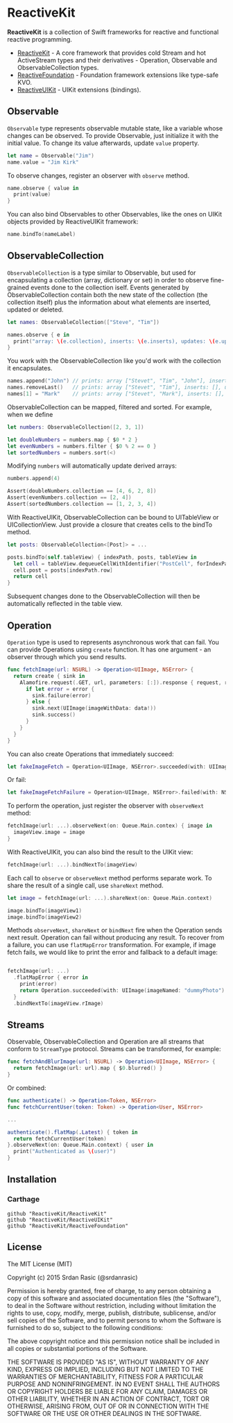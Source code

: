 # ReactiveKit

__ReactiveKit__ is a collection of Swift frameworks for reactive and functional reactive programming.

* [ReactiveKit](https://github.com/ReactiveKit/ReactiveKit) - A core framework that provides cold Stream and hot ActiveStream types and their derivatives -  Operation, Observable and ObservableCollection types.
* [ReactiveFoundation](https://github.com/ReactiveKit/ReactiveFoundation) - Foundation framework extensions like type-safe KVO.
* [ReactiveUIKit](https://github.com/ReactiveKit/ReactiveUIKit) - UIKit extensions (bindings).

## Observable

`Observable` type represents observable mutable state, like a variable whose changes can be observed. To provide Observable, just initialize it with the initial value. To change its value afterwards, update `value` property.

```swift
let name = Observable("Jim")
name.value = "Jim Kirk"
```

To observe changes, register an observer with `observe` method.

```swift
name.observe { value in
  print(value)
}
```

You can also bind Observables to other Observables, like the ones on UIKit objects provided by ReactiveUIKit framework:

```swift
name.bindTo(nameLabel)
```

## ObservableCollection

`ObservableCollection` is a type similar to Observable, but used for encapsulating a collection (array, dictionary or set) in order to observe fine-grained events done to the collection iself. Events generated by ObservableCollection contain both the new state of the collection (the collection itself) plus the information about what elements are inserted, updated or deleted. 

```swift
let names: ObservableCollection(["Steve", "Tim"])

names.observe { e in
  print("array: \(e.collection), inserts: \(e.inserts), updates: \(e.updates), deletes: \(e.deletes)")
}
```

You work with the ObservableCollection like you'd work with the collection it encapsulates.

```swift
names.append("John") // prints: array ["Stevet", "Tim", "John"], inserts: [2], updates: [], deletes: []
names.removeLast()   // prints: array ["Stevet", "Tim"], inserts: [], updates: [], deletes: [2]
names[1] = "Mark"    // prints: array ["Stevet", "Mark"], inserts: [], updates: [1], deletes: []
```

ObservableCollection can be mapped, filtered and sorted. For example, when we define

```swift
let numbers: ObservableCollection([2, 3, 1])

let doubleNumbers = numbers.map { $0 * 2 }
let evenNumbers = numbers.filter { $0 % 2 == 0 }
let sortedNumbers = numbers.sort(<)
```

Modifying `numbers` will automatically update derived arrays:

```swift
numbers.append(4)

Assert(doubleNumbers.collection == [4, 6, 2, 8])
Assert(evenNumbers.collection == [2, 4])
Assert(sortedNumbers.collection == [1, 2, 3, 4])
```

With ReactiveUIKit, ObservableCollection can be bound to UITableView or UICollectionView. Just provide a closure that creates cells to the bindTo method.

```swift
let posts: ObservableCollection<[Post]> = ...

posts.bindTo(self.tableView) { indexPath, posts, tableView in
  let cell = tableView.dequeueCellWithIdentifier("PostCell", forIndexPath: indexPath) as! PostCell
  cell.post = posts[indexPath.row]
  return cell
}
```

Subsequent changes done to the ObservableCollection will then be automatically reflected in the table view.

## Operation

`Operation` type is used to represents asynchronous work that can fail. You can provide Operations using `create` function. It has one argument - an observer through which you send results.

```swift
func fetchImage(url: NSURL) -> Operation<UIImage, NSError> {
  return create { sink in
    Alamofire.request(.GET, url, parameters: [:]).response { request, response, data, error in
      if let error = error {
        sink.failure(error)
      } else {
        sink.next(UIImage(imageWithData: data!))
        sink.success()
      }
    }
  }
}
```

You can also create Operations that immediately succeed:

```swift
let fakeImageFetch = Operation<UIImage, NSError>.succeeded(with: UIImage(imageNamed: "dummyPhoto"))
```

Or fail:

```swift
let fakeImageFetchFailure = Operation<UIImage, NSError>.failed(with: NSError(...))
```

To perform the operation, just register the observer with `observeNext` method:

```swift
fetchImage(url: ...).observeNext(on: Queue.Main.contex) { image in
  imageView.image = image
}
```

With ReactiveUIKit, you can also bind the result to the UIKit view:

```swift
fetchImage(url: ...).bindNextTo(imageView)
```

Each call to `observe` or `observeNext` method performs separate work. To share the result of a single call, use  `shareNext` method.

```swift
let image = fetchImage(url: ...).shareNext(on: Queue.Main.context)

image.bindTo(imageView1)
image.bindTo(imageView2)
```

Methods `observeNext`, `shareNext` or `bindNext` fire when the Operation sends next result. Operation can fail without producing any result. To recover from a failure, you can use `flatMapError` transformation. For example, if image fetch fails, we would like to print the error and fallback to a default image:

```swift

fetchImage(url: ...)
  .flatMapError { error in
    print(error)
    return Operation.succeeded(with: UIImage(imageNamed: "dummyPhoto")!)
  }
  .bindNextTo(imageView.rImage)
```

## Streams

Observable, ObservableCollection and Operation are all streams that conform to `StreamType` protocol. Streams can be transformed, for example:

```swift
func fetchAndBlurImage(url: NSURL) -> Operation<UIImage, NSError> {
  return fetchImage(url: url).map { $0.blurred() }
}
```

Or combined:

```swift
func authenticate() -> Operation<Token, NSError>
func fetchCurrentUser(token: Token) -> Operation<User, NSError>

...

authenticate().flatMap(.Latest) { token in
  return fetchCurrentUser(token)
}.observeNext(on: Queue.Main.context) { user in
  print("Authenticated as \(user)")
}
```


## Installation

### Carthage

```
github "ReactiveKit/ReactiveKit" 
github "ReactiveKit/ReactiveUIKit"
github "ReactiveKit/ReactiveFoundation"
```


## License

The MIT License (MIT)

Copyright (c) 2015 Srdan Rasic (@srdanrasic)

Permission is hereby granted, free of charge, to any person obtaining a copy
of this software and associated documentation files (the "Software"), to deal
in the Software without restriction, including without limitation the rights
to use, copy, modify, merge, publish, distribute, sublicense, and/or sell
copies of the Software, and to permit persons to whom the Software is
furnished to do so, subject to the following conditions:

The above copyright notice and this permission notice shall be included in
all copies or substantial portions of the Software.

THE SOFTWARE IS PROVIDED "AS IS", WITHOUT WARRANTY OF ANY KIND, EXPRESS OR
IMPLIED, INCLUDING BUT NOT LIMITED TO THE WARRANTIES OF MERCHANTABILITY,
FITNESS FOR A PARTICULAR PURPOSE AND NONINFRINGEMENT. IN NO EVENT SHALL THE
AUTHORS OR COPYRIGHT HOLDERS BE LIABLE FOR ANY CLAIM, DAMAGES OR OTHER
LIABILITY, WHETHER IN AN ACTION OF CONTRACT, TORT OR OTHERWISE, ARISING FROM,
OUT OF OR IN CONNECTION WITH THE SOFTWARE OR THE USE OR OTHER DEALINGS IN
THE SOFTWARE.
